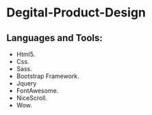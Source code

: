 # Degital-Product-Design
## Languages and Tools:
- Html5.
- Css.
- Sass.
- Bootstrap Framework.
- Jquery
- FontAwesome.
- NiceScroll.
- Wow.
